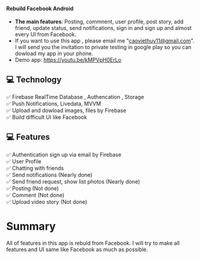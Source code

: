 #### Rebuild Facebook Android
 - **The main features**: Posting, commnent, user profile, post story, add friend, update status, send notifications, sign in and sign up and almost every UI from Facebook.
 - If you want to use this app , please email me "caoviethuy11@gmail.com". I will send you the invitation to private testing in google play so you can dowload my app in your phone.
 - Demo app: https://youtu.be/kMPVpH0ErLo 

## 💻 Technology
✅ Firebase RealTime Database , Authencation , Storage</br>
✅ Push Notifications, Livedata, MVVM</br>
✅ Upload and dowload images, files by Firebase</br>
✅ Build difficult UI like Facebook</br>

## 💻 Features
✅ Authentication sign up via email by Firebase</br>
✅ User Profile</br>
✅ Chatting with friends</br>
✅ Send notifications (Nearly done)</br>
✅ Send friend request, show list photos (Nearly done)</br>
✅ Posting (Not done)</br>
✅ Comment (Not done)</br>
✅ Upload video story (Not done)</br>


# Summary
All of features in this app is rebuld from Facebook. I will try to make all features and UI same like Facebook as much as possible.


